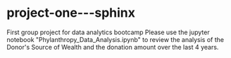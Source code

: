 # project-one---sphinx
First group project for data analytics bootcamp
Please use the jupyter notebook "Phylanthropy_Data_Analysis.ipynb" to review the analysis of the Donor's Source of Wealth and the donation amount over the last 4 years.
